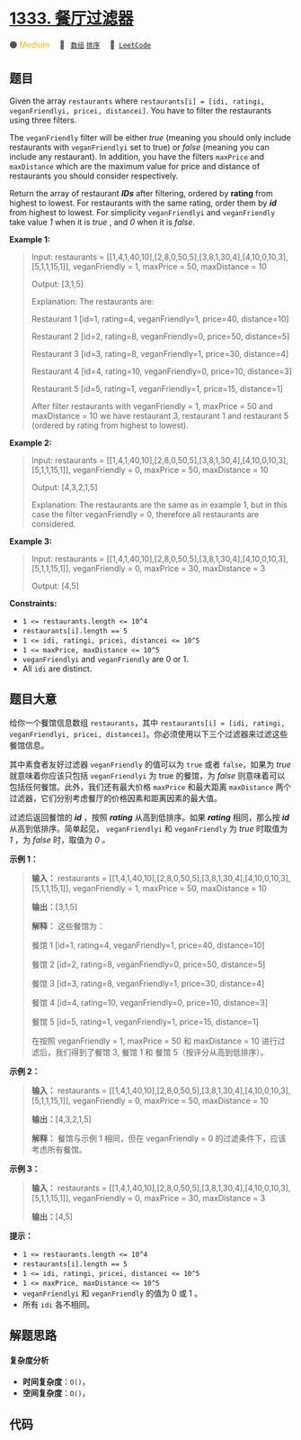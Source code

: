 # [1333. 餐厅过滤器](https://leetcode.com/problems/filter-restaurants-by-vegan-friendly-price-and-distance)

🟠 <font color=#ffb800>Medium</font>&emsp; 🔖&ensp; [`数组`](/outline/tag/array.md) [`排序`](/outline/tag/sorting.md)&emsp; 🔗&ensp;[`LeetCode`](https://leetcode.com/problems/filter-restaurants-by-vegan-friendly-price-and-distance)

## 题目

Given the array `restaurants` where  `restaurants[i] = [idi, ratingi,
veganFriendlyi, pricei, distancei]`. You have to filter the restaurants using
three filters.

The `veganFriendly` filter will be either _true_ (meaning you should only
include restaurants with `veganFriendlyi` set to true) or _false_  (meaning
you can include any restaurant). In addition, you have the filters `maxPrice`
and `maxDistance` which are the maximum value for price and distance of
restaurants you should consider respectively.

Return the array of restaurant _**IDs**_ after filtering, ordered by
**rating** from highest to lowest. For restaurants with the same rating, order
them by _**id**_ from highest to lowest. For simplicity `veganFriendlyi` and
`veganFriendly` take value _1_ when it is _true_ , and _0_ when it is _false_.



**Example 1:**

> Input: restaurants = [[1,4,1,40,10],[2,8,0,50,5],[3,8,1,30,4],[4,10,0,10,3],[5,1,1,15,1]], veganFriendly = 1, maxPrice = 50, maxDistance = 10
> 
> Output: [3,1,5] 
> 
> Explanation: The restaurants are:
> 
> Restaurant 1 [id=1, rating=4, veganFriendly=1, price=40, distance=10]
> 
> Restaurant 2 [id=2, rating=8, veganFriendly=0, price=50, distance=5]
> 
> Restaurant 3 [id=3, rating=8, veganFriendly=1, price=30, distance=4]
> 
> Restaurant 4 [id=4, rating=10, veganFriendly=0, price=10, distance=3]
> 
> Restaurant 5 [id=5, rating=1, veganFriendly=1, price=15, distance=1] 
> 
> After filter restaurants with veganFriendly = 1, maxPrice = 50 and maxDistance = 10 we have restaurant 3, restaurant 1 and restaurant 5 (ordered by rating from highest to lowest). 

**Example 2:**

> Input: restaurants = [[1,4,1,40,10],[2,8,0,50,5],[3,8,1,30,4],[4,10,0,10,3],[5,1,1,15,1]], veganFriendly = 0, maxPrice = 50, maxDistance = 10
> 
> Output: [4,3,2,1,5]
> 
> Explanation: The restaurants are the same as in example 1, but in this case the filter veganFriendly = 0, therefore all restaurants are considered.

**Example 3:**

> Input: restaurants = [[1,4,1,40,10],[2,8,0,50,5],[3,8,1,30,4],[4,10,0,10,3],[5,1,1,15,1]], veganFriendly = 0, maxPrice = 30, maxDistance = 3
> 
> Output: [4,5]

**Constraints:**

  * `1 <= restaurants.length <= 10^4`
  * `restaurants[i].length == 5`
  * `1 <= idi, ratingi, pricei, distancei <= 10^5`
  * `1 <= maxPrice, maxDistance <= 10^5`
  * `veganFriendlyi` and `veganFriendly` are 0 or 1.
  * All `idi` are distinct.


## 题目大意

给你一个餐馆信息数组 `restaurants`，其中  `restaurants[i] = [idi, ratingi, veganFriendlyi,
pricei, distancei]`。你必须使用以下三个过滤器来过滤这些餐馆信息。

其中素食者友好过滤器 `veganFriendly` 的值可以为 `true` 或者 `false`，如果为 _true_  就意味着你应该只包括
`veganFriendlyi` 为 true 的餐馆，为 _false_  则意味着可以包括任何餐馆。此外，我们还有最大价格 `maxPrice`
和最大距离 `maxDistance` 两个过滤器，它们分别考虑餐厅的价格因素和距离因素的最大值。

过滤后返回餐馆的 **_id_** ，按照 _**rating**_  从高到低排序。如果 _**rating**_ 相同，那么按 _**id**_
从高到低排序。简单起见， `veganFriendlyi` 和 `veganFriendly` 为 _true_  时取值为 _1_ ，为 _false_
时，取值为 _0 。_



**示例 1：**

> 
> 
> 
> 
> 
> **输入：** restaurants = [[1,4,1,40,10],[2,8,0,50,5],[3,8,1,30,4],[4,10,0,10,3],[5,1,1,15,1]], veganFriendly = 1, maxPrice = 50, maxDistance = 10
> 
> **输出：**[3,1,5] 
> 
> **解释：** 这些餐馆为：
> 
> 餐馆 1 [id=1, rating=4, veganFriendly=1, price=40, distance=10]
> 
> 餐馆 2 [id=2, rating=8, veganFriendly=0, price=50, distance=5]
> 
> 餐馆 3 [id=3, rating=8, veganFriendly=1, price=30, distance=4]
> 
> 餐馆 4 [id=4, rating=10, veganFriendly=0, price=10, distance=3]
> 
> 餐馆 5 [id=5, rating=1, veganFriendly=1, price=15, distance=1] 
> 
> 在按照 veganFriendly = 1, maxPrice = 50 和 maxDistance = 10 进行过滤后，我们得到了餐馆 3, 餐馆 1 和 餐馆 5（按评分从高到低排序）。 
> 
> 

**示例 2：**

> 
> 
> 
> 
> 
> **输入：** restaurants = [[1,4,1,40,10],[2,8,0,50,5],[3,8,1,30,4],[4,10,0,10,3],[5,1,1,15,1]], veganFriendly = 0, maxPrice = 50, maxDistance = 10
> 
> **输出：**[4,3,2,1,5]
> 
> **解释：** 餐馆与示例 1 相同，但在 veganFriendly = 0 的过滤条件下，应该考虑所有餐馆。
> 
> 

**示例 3：**

> 
> 
> 
> 
> 
> **输入：** restaurants = [[1,4,1,40,10],[2,8,0,50,5],[3,8,1,30,4],[4,10,0,10,3],[5,1,1,15,1]], veganFriendly = 0, maxPrice = 30, maxDistance = 3
> 
> **输出：**[4,5]
> 
> 



**提示：**

  * `1 <= restaurants.length <= 10^4`
  * `restaurants[i].length == 5`
  * `1 <= idi, ratingi, pricei, distancei <= 10^5`
  * `1 <= maxPrice, maxDistance <= 10^5`
  * `veganFriendlyi` 和 `veganFriendly` 的值为 0 或 1 。
  * 所有 `idi` 各不相同。


## 解题思路

#### 复杂度分析

- **时间复杂度**：`O()`，
- **空间复杂度**：`O()`，

## 代码

```javascript

```